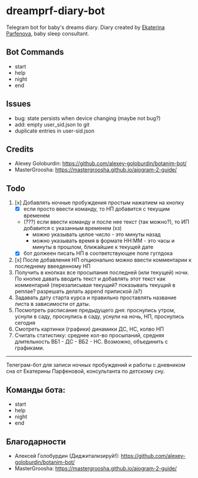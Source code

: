 # dreamprf-diary-bot

Telegram bot for baby's dreams diary. Diary created by [Ekaterina Parfenova](https://www.instagram.com/ekaterina.prf/), baby sleep consultant.

## Bot Commands

- start
- help
- night
- end

## Issues

- bug: state persists when device changing (maybe not bug?)
- add: empty user_sid.json to git
- duplicate entries in user-sid.json

## Credits

- Alexey Goloburdin: https://github.com/alexey-goloburdin/botanim-bot/
- MasterGroosha: https://mastergroosha.github.io/aiogram-2-guide/

## Todo

1. [x] Добавлять ночные пробуждения простым нажатием на кнопку
   - [x] если просто ввести команду, то НП добавится с текущим временем
   - (???) если ввести команду и после нее текст (так можно?), то ИП добавится с указанным временем (хз)
     - можно указывать целое число - это минуты назад
     - можно указывать время в формате НН:ММ - это часы и минуты в прошлом, ближайшие к текущей дате
   - [x] бот должеен писать НП в соответствующее поле гуглдока
2. [x] После добавления НП опционально можно ввести комментарии к последнему ввееденному НП
3. Получить в кнопках все просыпания последней (или текущей) ночи. По кнопке давать вводить текст и добавлять этот текст как комментарий (перезаписывая текущий? показывать текущий в реплае? разрешать делать append припиской /a?)
4. Задавать дату старта курса и правильно проставлять название листа в зависимости от даты.
5. Посмотреть расписание предыдущего дня: проснулись утром, уснули в саду, проснулись в саду, уснули на ночь, НП, проснулись сегодня
6. Смотреть картинки (графики) динамики ДС, НС, колво НП
7. Считать статистику: среднее кол-во просыпаний, средняя длительность ВБ1 - ДС - ВБ2 - НС. Возможно, объединить с графиками.

---

Телеграм-бот для записи ночных пробуждений и работы с дневником сна от Екатерины Парфеновой, консультанта по детскому сну.

## Команды бота:

- start
- help
- night
- end

## Благодарности

- Алексей Голобурдин (Диджитализируй!): https://github.com/alexey-goloburdin/botanim-bot/
- MasterGroosha: https://mastergroosha.github.io/aiogram-2-guide/
